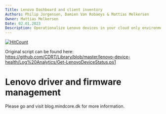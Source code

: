 ```yaml
---
Title: Lenovo Dashboard and client inventory
Authors: Philip Jorgensen, Damien Van Robaeys & Mattias Melkersen
Owner: Mattias Melkersen
Date: 02.01.2023
Description: Operationalize Lenovo devices in your cloud only environment
---
```


[![HitCount](https://hits.dwyl.com/mmelkersen/EndpointManager.svg?style=flat-square&show=unique)](http://hits.dwyl.com/mmelkersen/EndpointManager)

Original script can be found here:
https://github.com/CDRT/Library/blob/master/lenovo-device-health/Log%20Analytics/Get-LenovoDeviceStatus.ps1


# Lenovo driver and firmware management

Please go and visit blog.mindcore.dk for more information.